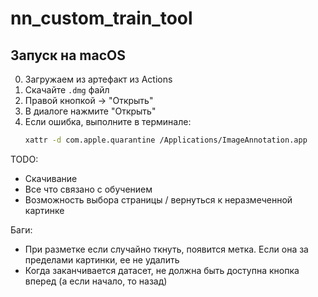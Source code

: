 # nn_custom_train_tool

## Запуск на macOS
0. Загружаем из артефакт из Actions 
1. Скачайте `.dmg` файл
2. Правой кнопкой → "Открыть"
3. В диалоге нажмите "Открыть"
4. Если ошибка, выполните в терминале:
   ```bash
   xattr -d com.apple.quarantine /Applications/ImageAnnotation.app


TODO:
- Скачивание
- Все что связано с обучением
- Возможность выбора страницы / вернуться к неразмеченной картинке

Баги:
- При разметке если случайно ткнуть, появится метка. Если она за пределами картинки, ее не удалить
- Когда заканчивается датасет, не должна быть доступна кнопка вперед (а если начало, то назад)